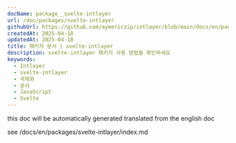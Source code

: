 ```yaml
---
docName: package__svelte-intlayer
url: /doc/packages/svelte-intlayer
githubUrl: https://github.com/aymericzip/intlayer/blob/main/docs/en/packages/svelte-intlayer/index.md
createdAt: 2025-04-18
updatedAt: 2025-04-18
title: 패키지 문서 | svelte-intlayer
description: svelte-intlayer 패키지 사용 방법을 확인하세요
keywords:
  - Intlayer
  - svelte-intlayer
  - 국제화
  - 문서
  - JavaScript
  - Svelte
---
```


this doc will be automatically generated translated from the english doc

see /docs/en/packages/svelte-intlayer/index.md
